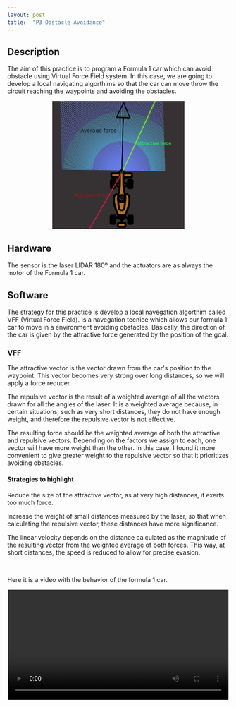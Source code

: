 ```yaml
---
layout: post
title:  "P3 Obstacle Avoidance"
---
```


## Description

The aim of this practice is to program a Formula 1 car which can avoid obstacle using Virtual Force Field system. In this case, we are going to develop a local navigating algorthims so that the car can move throw the circuit reaching the waypoints and avoiding the obstacles.

<div style="text-align: center;">
    <img src="/assets/images/p3/coche.png" alt="car" style= "width: 300px">
</div>

## Hardware

The sensor is the laser LIDAR 180º and the actuators are as always the motor of the Formula 1 car.

## Software

The strategy for this practice is develop a local navegation algorthim called VFF (Virtual Force Field). Is a navegation tecnice which allows our formula 1 car to move in a environment avoiding obstacles. Basically, the direction of the car is given by the attractive force generated by the position of the goal.

### VFF
The attractive vector is the vector drawn from the car's position to the waypoint. This vector becomes very strong over long distances, so we will apply a force reducer.

The repulsive vector is the result of a weighted average of all the vectors drawn for all the angles of the laser. It is a weighted average because, in certain situations, such as very short distances, they do not have enough weight, and therefore the repulsive vector is not effective.

The resulting force should be the weighted average of both the attractive and repulsive vectors. Depending on the factors we assign to each, one vector will have more weight than the other. In this case, I found it more convenient to give greater weight to the repulsive vector so that it prioritizes avoiding obstacles.


#### Strategies to highlight

Reduce the size of the attractive vector, as at very high distances, it exerts too much force.
    
Increase the weight of small distances measured by the laser, so that when calculating the repulsive vector, these distances have more significance.
    
The linear velocity depends on the distance calculated as the magnitude of the resulting vector from the weighted average of both forces. This way, at short distances, the speed is reduced to allow for precise evasion.

&nbsp;

Here it is a video with the behavior of the formula 1 car.
    
<div style="text-align: center;">
    <video width="500" controls>
      <source src="{{ '/assets/videos/p3/cochevueltacompleta.webm' | relative_url }}" type="video/webm">
      Tu navegador no soporta la reproducción de videos.
    </video>

